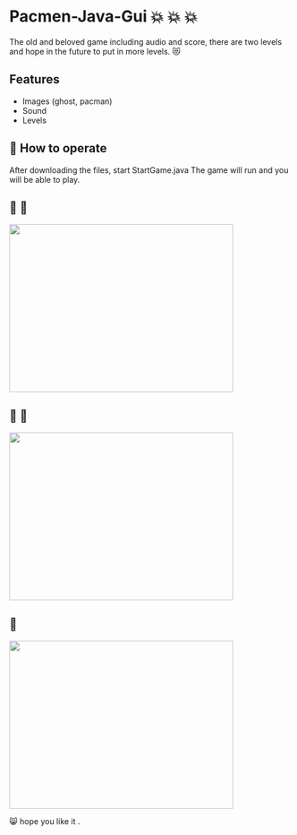 # Pacmen-Java-Gui  :collision: :collision: :collision:
The old and beloved game including audio and score, there are two levels and hope in the future to put in more levels. :heart_eyes_cat:

## Features
   * Images (ghost, pacman)
   * Sound
   * Levels
   

## :ghost:  How to operate
 After downloading the files, start StartGame.java
 The game will run and you will be able to play.

## :ghost: :ghost:
<img src=https://user-images.githubusercontent.com/57037365/114316707-52be1080-9b0d-11eb-8058-8a7934ad35a9.jpg width="400" height="300">


## :japanese_ogre: :japanese_ogre:
<img src=https://user-images.githubusercontent.com/57037365/114316710-55206a80-9b0d-11eb-8bb3-2a09787a6490.jpg width="400" height="300">

## :space_invader:
<img src=https://user-images.githubusercontent.com/57037365/114316712-56ea2e00-9b0d-11eb-8219-3228b8b2edec.jpg width="400" height="300">


:smile_cat: hope you like it .

